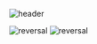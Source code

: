 ![header](https://capsule-render.vercel.app/api?type=wave&color=FFFFFF&height=300&section=header&text=nohsihyun's%20GitHub&fontSize=90)

![reversal](https://capsule-render.vercel.app/api?type=rect&text=Project&fontAlign=30&fontSize=30&desc=U-Healthcare_sevice_program%20&descAlign=60&descAlignY=50&theme=radical)
![reversal](https://capsule-render.vercel.app/api?type=rect&text=Project&fontAlign=30&fontSize=30&desc=Deep_learning_Lung%20&descAlign=60&descAlignY=50&theme=radical)
